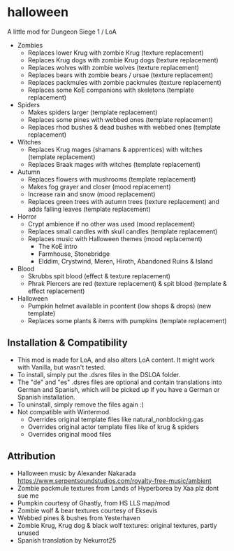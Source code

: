 # halloween
A little mod for Dungeon Siege 1 / LoA

- Zombies
  - Replaces lower Krug with zombie Krug (texture replacement)
  - Replaces Krug dogs with zombie Krug dogs (texture replacement)
  - Replaces wolves with zombie wolves (texture replacement)
  - Replaces bears with zombie bears / ursae (texture replacement)
  - Replaces packmules with zombie packmules (texture replacement)
  - Replaces some KoE companions with skeletons (template replacement)
- Spiders
  - Makes spiders larger (template replacement)
  - Replaces some pines with webbed ones (template replacement)
  - Replaces rhod bushes & dead bushes with webbed ones (template replacement)
- Witches
  - Replaces Krug mages (shamans & apprentices) with witches (template replacement)
  - Replaces Braak mages with witches (template replacement)
- Autumn
  - Replaces flowers with mushrooms (template replacement)
  - Makes fog grayer and closer (mood replacement)
  - Increase rain and snow (mood replacement)
  - Replaces green trees with autumn trees (texture replacement) and adds falling leaves (template replacement)
- Horror
  - Crypt ambience if no other was used (mood replacement)
  - Replaces small candles with skull candles (template replacement)
  - Replaces music with Halloween themes (mood replacement)
    - The KoE intro
    - Farmhouse, Stonebridge
    - Elddim, Crystwind, Meren, Hiroth, Abandoned Ruins & Island
- Blood
  - Skrubbs spit blood (effect & texture replacement)
  - Phrak Piercers are red (texture replacement) & spit blood (template & effect replacement)
- Halloween
  - Pumpkin helmet available in pcontent (low shops & drops) (new template)
  - Replaces some plants & items with pumpkins (template replacement)

## Installation & Compatibility
- This mod is made for LoA, and also alters LoA content. It might work with Vanilla, but wasn't tested.
- To install, simply put the .dsres files in the DSLOA folder.
- The "de" and "es" .dsres files are optional and contain translations into German and Spanish, which will be picked up if you have a German or Spanish installation.
- To uninstall, simply remove the files again :)
- Not compatible with Wintermod.
  - Overrides original template files like natural_nonblocking.gas
  - Overrides original actor template files like of krug & spiders
  - Overrides original mood files

## Attribution
- Halloween music by Alexander Nakarada https://www.serpentsoundstudios.com/royalty-free-music/ambient
- Zombie packmule textures from Lands of Hyperborea by Xaa plz dont sue me
- Pumpkin courtesy of Ghastly, from HS LLS map/mod
- Zombie wolf & bear textures courtesy of Eksevis
- Webbed pines & bushes from Yesterhaven
- Zombie Krug, Krug dog & black wolf textures: original textures, partly unused
- Spanish translation by Nekurrot25
